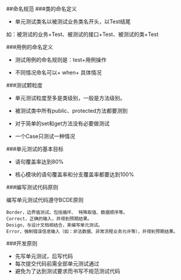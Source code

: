 ##命名规范
###类的命名定义
* 单元测试类名以被测试业务类名开头，以Test结尾

如：被测试的业务+Test、被测试的接口+Test、被测试的类+Test

###用例的命名定义

* 测试用例的命名规则是：test+用例操作

* 不同情况命名可以+ when+ 具体情况

###测试颗粒度

* 单元测试粒度至多是类级别，一般是方法级别。

* 被测试类中所有public、protected方法都要测到

* 对于简单的set和get方法没有必要做测试

* 一个Case只测试一种情况

###单元测试的基本目标

* 语句覆盖率达到80%

* 核心模块的语句覆盖率和分支覆盖率都要达到100% 

###编写测试代码原则

编写单元测试代码遵守BCDE原则
    
    Border，边界值测试，包括循环、 特殊取值、数据顺序等。 
    Correct，正确的输入，并得到预期结果。
    Design，与设计文档相结合，来编写单元测试。 
    Error，强制错误信息输入（如：非法数据、异常流程业务允许等），并得到预期结果。

###开发原则

* 先写单元测试，后写代码
* 每次提交代码前需全部单元测试通过
* 避免为了达到测试要求而书写不规范测试代码
 